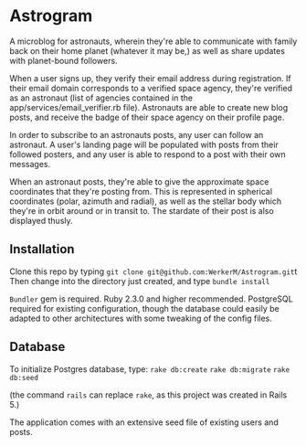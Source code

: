 # Astrogram

A microblog for astronauts, wherein they're able to communicate with family back on their home planet (whatever it may be,) as well as share updates with planet-bound followers.

When a user signs up, they verify their email address during registration. If their email domain corresponds to a verified space agency, they're verified as an astronaut (list of agencies contained in the app/services/email_verifier.rb file). Astronauts are able to create new blog posts, and receive the badge of their space agency on their profile page.

In order to subscribe to an astronauts posts, any user can follow an astronaut. A user's landing page will be populated with posts from their followed posters, and any user is able to respond to a post with their own messages.

When an astronaut posts, they're able to give the approximate space coordinates that they're posting from. This is represented in spherical coordinates (polar, azimuth and radial), as well as the stellar body which they're in orbit around or in transit to. The stardate of their post is also displayed thusly.

## Installation

Clone this repo by typing `git clone git@github.com:WerkerM/Astrogram.git`t
Then change into the directory just created, and type `bundle install`

`Bundler` gem is required.
Ruby 2.3.0 and higher recommended.
PostgreSQL required for existing configuration, though the database could easily be adapted to other architectures with some tweaking of the config files.

## Database
To initialize Postgres database, type:
`rake db:create`
`rake db:migrate`
`rake db:seed`

(the command `rails` can replace `rake`, as this project was created in Rails 5.)

The application comes with an extensive seed file of existing users and posts.
